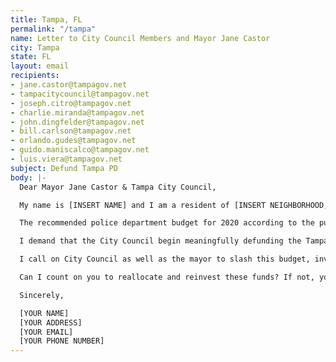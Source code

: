 ```yaml
---
title: Tampa, FL
permalink: "/tampa"
name: Letter to City Council Members and Mayor Jane Castor
city: Tampa
state: FL
layout: email
recipients:
- jane.castor@tampagov.net
- tampacitycouncil@tampagov.net
- joseph.citro@tampagov.net
- charlie.miranda@tampagov.net
- john.dingfelder@tampagov.net
- bill.carlson@tampagov.net
- orlando.gudes@tampagov.net
- guido.maniscalco@tampagov.net
- luis.viera@tampagov.net
subject: Defund Tampa PD
body: |-
  Dear Mayor Jane Castor & Tampa City Council,

  My name is [INSERT NAME] and I am a resident of [INSERT NEIGHBORHOOD, SUBDIVISION, CITY, ETC], today I am writing to you to demand that the mayor and the city council adopt a smaller budget for the police department that lends more towards community programs and outreach to keep our community safe. Programs such as housing, education, jobs and healthcare.

  The recommended police department budget for 2020 according to the publicly released budget expense report came in at over $162,000,000. This is an astronomical number alone and as well when compared to the budgets of other departments. This budget should have been reallocated and reinvested in the community rather than the militarized police force we have seen clashing with peaceful protestors.

  I demand that the City Council begin meaningfully defunding the Tampa Police Department and re-allocate those funds to programs proven to more effectively promote a safe and equitable community: community-based mental health services, substance abuse treatment services, affordable housing programs, and more. I demand a budget that reflects the actual needs of Tampa residents.

  I call on City Council as well as the mayor to slash this budget, invest in the citizens of Tampa, and set an example for the Tampa Bay area and for the nation as a whole. With these initiatives, we can lead the nation in a new way that's been previously unimagined.

  Can I count on you to reallocate and reinvest these funds? If not, you can count on me to make sure you are voted out.

  Sincerely,

  [YOUR NAME]
  [YOUR ADDRESS]
  [YOUR EMAIL]
  [YOUR PHONE NUMBER]
---
```


